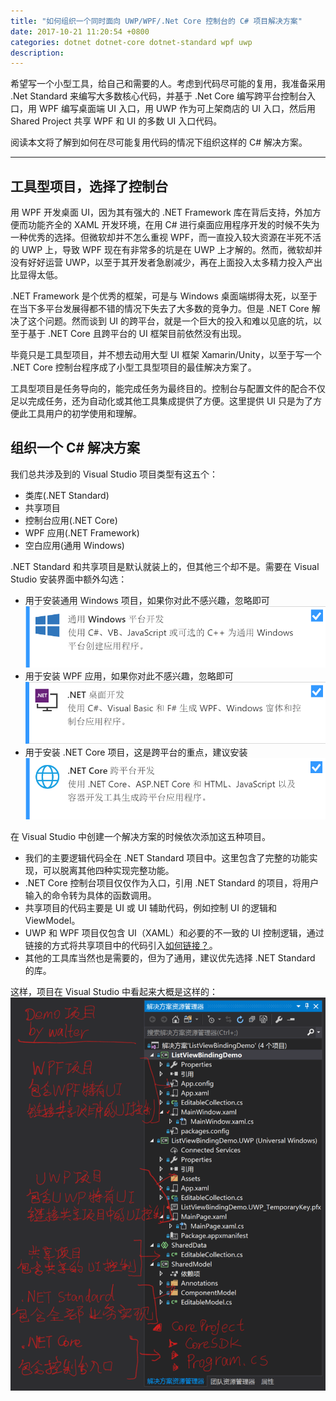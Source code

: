 ```yaml
---
title: "如何组织一个同时面向 UWP/WPF/.Net Core 控制台的 C# 项目解决方案"
date: 2017-10-21 11:20:54 +0800
categories: dotnet dotnet-core dotnet-standard wpf uwp
description: 
---
```


希望写一个小型工具，给自己和需要的人。考虑到代码尽可能的复用，我准备采用 .Net Standard 来编写大多数核心代码，并基于 .Net Core 编写跨平台控制台入口，用 WPF 编写桌面端 UI 入口，用 UWP 作为可上架商店的 UI 入口，然后用 Shared Project 共享 WPF 和 UI 的多数 UI 入口代码。

阅读本文将了解到如何在尽可能复用代码的情况下组织这样的 C# 解决方案。

---

<p id="toc"></p>

## 工具型项目，选择了控制台

用 WPF 开发桌面 UI，因为其有强大的 .NET Framework 库在背后支持，外加方便而功能齐全的 XAML 开发环境，在用 C# 进行桌面应用程序开发的时候不失为一种优秀的选择。但微软却并不怎么重视 WPF，而一直投入较大资源在半死不活的 UWP 上，导致 WPF 现在有非常多的坑是在 UWP 上才解的。然而，微软却并没有好好运营 UWP，以至于其开发者急剧减少，再在上面投入太多精力投入产出比显得太低。

.NET Framework 是个优秀的框架，可是与 Windows 桌面端绑得太死，以至于在当下多平台发展得都不错的情况下失去了大多数的竞争力。但是 .NET Core 解决了这个问题。然而谈到 UI 的跨平台，就是一个巨大的投入和难以见底的坑，以至于基于 .NET Core 且跨平台的 UI 框架目前依然没有出现。

毕竟只是工具型项目，并不想去动用大型 UI 框架 Xamarin/Unity，以至于写一个 .NET Core 控制台程序成了小型工具型项目的最佳解决方案了。

工具型项目是任务导向的，能完成任务为最终目的。控制台与配置文件的配合不仅足以完成任务，还为自动化或其他工具集成提供了方便。这里提供 UI 只是为了方便此工具用户的初学使用和理解。

## 组织一个 C# 解决方案

我们总共涉及到的 Visual Studio 项目类型有这五个：
- 类库(.NET Standard)
- 共享项目
- 控制台应用(.NET Core)
- WPF 应用(.NET Framework)
- 空白应用(通用 Windows)

.NET Standard 和共享项目是默认就装上的，但其他三个却不是。需要在 Visual Studio 安装界面中额外勾选：
- 用于安装通用 Windows 项目，如果你对此不感兴趣，忽略即可  
![](/static/posts/2017-10-21-10-20-33.png)
- 用于安装 WPF 应用，如果你对此不感兴趣，忽略即可  
![](/static/posts/2017-10-21-10-21-35.png)
- 用于安装 .NET Core 项目，这是跨平台的重点，建议安装  
![](/static/posts/2017-10-21-10-22-40.png)

在 Visual Studio 中创建一个解决方案的时候依次添加这五种项目。
- 我们的主要逻辑代码全在 .NET Standard 项目中。这里包含了完整的功能实现，可以脱离其他四种实现完整功能。
- .NET Core 控制台项目仅仅作为入口，引用 .NET Standard 的项目，将用户输入的命令转为具体的函数调用。
- 共享项目的代码主要是 UI 或 UI 辅助代码，例如控制 UI 的逻辑和 ViewModel。
- UWP 和 WPF 项目仅包含 UI（XAML）和必要的不一致的 UI 控制逻辑，通过链接的方式将共享项目中的代码引入[如何链接？](/visualstudio/2016/08/01/share-code-with-add-as-link.html)。
- 其他的工具库当然也是需要的，但为了通用，建议优先选择 .NET Standard 的库。

这样，项目在 Visual Studio 中看起来大概是这样的：  
![](/static/posts/2017-10-21-11-19-16.png)
